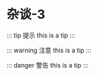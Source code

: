 # 杂谈-3
<ClientOnly>
  <Valine></Valine>
</ClientOnly>

::: tip 提示
this is a tip
:::

::: warning 注意
this is a tip
:::

::: danger 警告
this is a tip
:::